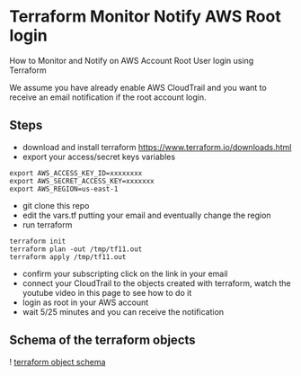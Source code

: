# Terraform Monitor Notify AWS Root login
How to Monitor and Notify on AWS Account Root User login using Terraform

We assume you have already enable AWS CloudTrail and you want to receive an email notification if the root account login.

## Steps
* download and install terraform https://www.terraform.io/downloads.html
* export your access/secret keys variables 
```
export AWS_ACCESS_KEY_ID=xxxxxxxx
export AWS_SECRET_ACCESS_KEY=xxxxxxx
export AWS_REGION=us-east-1
```
* git clone this repo
* edit the vars.tf putting your email and eventually change the region
* run terraform
```
terraform init 
terraform plan -out /tmp/tf11.out
terraform apply /tmp/tf11.out
```
* confirm your subscripting click on the link in your email
* connect your CloudTrail to the objects created with terraform, watch the youtube video in this page to see how to do it
* login as root in your AWS account 
* wait 5/25 minutes and you can receive the notification

## Schema of the terraform objects 
! [terraform object schema](/images/no-root-login.jpg)
